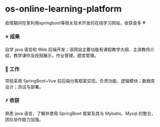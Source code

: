 # os-online-learning-platform

疫情期间在家利用springboot等相关技术开发的在线学习网站，收获良多 :heartpulse:

### :star: 成果

自学 java 语言和 Web 后端开发；该网站主要功能有课程教学大纲、主讲教师介绍，教学课件及视频展示，作业管理，题库管理。


### :information_desk_person: 工作
项目采用 SpringBoot+Vue 前后端分离框架实现。负责功能、逻辑模块；数据库设计；测试与部署。


### :zap: 收获
熟悉 java 语言，了解并使用 SpringBoot 框架及其与 Mybatis、Mysql 的整合，团队协作能力加强。
